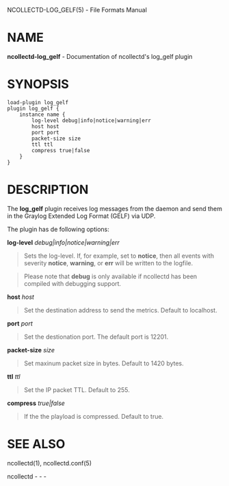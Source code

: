 NCOLLECTD-LOG\_GELF(5) - File Formats Manual

# NAME

**ncollectd-log\_gelf** - Documentation of ncollectd's log\_gelf plugin

# SYNOPSIS

	load-plugin log_gelf
	plugin log_gelf {
	    instance name {
	        log-level debug|info|notice|warning|err
	        host host
	        port port
	        packet-size size
	        ttl ttl
	        compress true|false
	    }
	}

# DESCRIPTION

The **log\_gelf** plugin receives log messages from the daemon and send
them in the Graylog Extended Log Format (GELF) via UDP.

The plugin has de following options:

**log-level** *debug|info|notice|warning|err*

> Sets the log-level.
> If, for example, set to **notice**, then all events with severity
> **notice**, **warning**, or **err** will be written
> to the logfile.

> Please note that **debug** is only available if ncollectd has been compiled
> with debugging support.

**host** *host*

> Set the destination address to send the metrics.
> Default to localhost.

**port** *port*

> Set the destionation port.
> The default port is 12201.

**packet-size** *size*

> Set maxinum packet size in bytes.
> Default to 1420 bytes.

**ttl** *ttl*

> Set the IP packet TTL.
> Default to 255.

**compress** *true|false*

> If the the playload is compressed.
> Default to true.

# SEE ALSO

ncollectd(1),
ncollectd.conf(5)

ncollectd - - -
